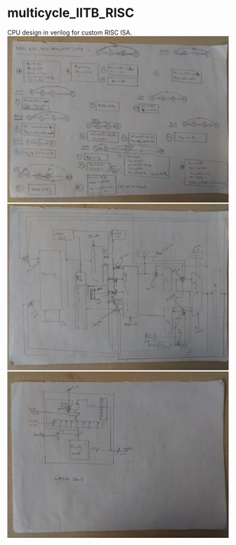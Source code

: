 # multicycle_IITB_RISC
CPU design in verilog for custom RISC ISA.
![alt text](https://github.com/CHINTADINESH/multicycle_IITB_RISC/blob/master/flow_charts.jpg)
![alt text](https://github.com/CHINTADINESH/multicycle_IITB_RISC/blob/master/datapath.jpg)
![alt text](https://github.com/CHINTADINESH/multicycle_IITB_RISC/blob/master/loadmultiple_storemultiple.jpg)

